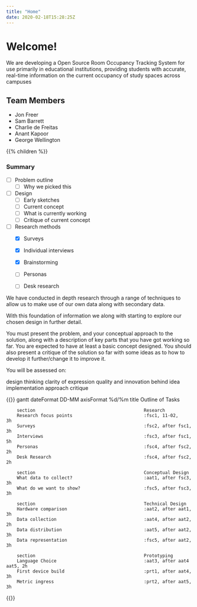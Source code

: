 ```yaml
---
title: "Home"
date: 2020-02-18T15:28:25Z
---
```


# Welcome!

We are developing a Open Source Room Occupancy Tracking System for use primarily in educational institutions, providing students with accurate, real-time information on the current occupancy of study spaces across campuses

## Team Members

- Jon Freer
- Sam Barrett
- Charlie de Freitas
- Anant Kapoor
- George Wellington

{{% children %}}

### Summary

- [ ] Problem outline
  - [ ] Why we picked this
- [ ] Design
  - [ ] Early sketches
  - [ ] Current concept
  - [ ] What is currently working
  - [ ] Critique of current concept
- [ ] Research methods
  - [x] Surveys
  - [x] Individual interviews
  - [x] Brainstorming
  - [ ] Personas
  - [ ] Desk research


We have conducted in depth research through a range of techniques to allow us to make use of our own data along with secondary data.

With this foundation of information we along with starting to explore our chosen design in further detail.

You must present the problem, and your conceptual approach to the solution, along with a description of key parts that you have got working so far.  You are expected to have at least a basic concept designed. You should also present a critique of the solution so far with some ideas as to how to develop it further/change it to improve it.

You will be assessed on:

design thinking
clarity of expression
quality and innovation behind idea
implementation approach
critique

{{<mermaid>}}
gantt
        dateFormat DD-MM
        axisFormat %d/%m
        title                                           Outline of Tasks

        section                                         Research
        Research focus points                           :fsc1, 11-02,           3h
        Surveys                                         :fsc2, after fsc1,      3h
        Interviews                                      :fsc3, after fsc1,      5h
        Personas                                        :fsc4, after fsc2,      2h
        Desk Research                                   :fsc4, after fsc2,      2h

        section                                         Conceptual Design
        What data to collect?                           :aat1, after fsc3,      3h
        What do we want to show?                        :fsc5, after fsc3,      3h

        section                                         Technical Design
        Hardware comparison                             :aat2, after aat1,      3h
        Data collection                                 :aat4, after aat2,      2h
        Data distribution                               :aat5, after aat2,      3h
        Data representation                             :fsc5, after aat2,      3h

        section                                         Prototyping
        Language Choice                                 :aat3, after aat4 aat5, 2h
        First device build                              :prt1, after aat4,      3h
        Metric ingress                                  :prt2, after aat5,      3h
{{</mermaid>}}
